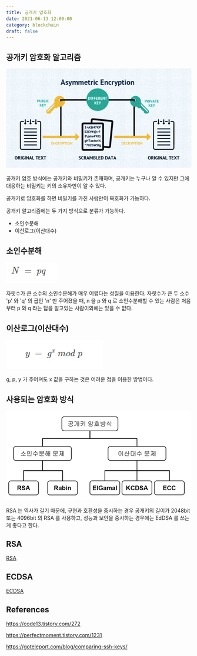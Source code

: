 ```yaml
---
title: 공개키 암호화
date: 2021-06-13 12:00:00
category: blockchain
draft: false
---
```


## 공개키 암호화 알고리즘

![](./1.png)

공개키 암호 방식에는 공개키와 비밀키가 존재하며, 공개키는 누구나 알 수 있지만 그에 대응하는 비밀키는 키의 소유자만이 알 수 있다.

공개키로 암호화를 하면 비밀키를 가진 사람만이 복호화가 가능하다.

공개키 알고리즘에는 두 가지 방식으로 분류가 가능하다.

- 소인수분해
- 이산로그(이산대수)

## 소인수분해

![](./2.png)

자릿수가 큰 소수의 소인수분해가 매우 어렵다는 성질을 이용한다. 자릿수가 큰 두 소수 'p' 와 'q' 의 곱인 'n' 만 주어졌을 때, n 을 p 와 q 로 소인수분해할 수 있는 사람은 처음부터 p 와 q 라는 답을 알고있는 사람이외에는 있을 수 없다.

## 이산로그(이산대수)

![](./3.png)

g, p, y 가 주어져도 x 값을 구하는 것은 어려운 점을 이용한 방법이다.

## 사용되는 암호화 방식

![](./4.png)

RSA 는 역사가 길기 때문에, 구현과 호환성을 중시하는 경우 공개키의 길이가 2048bit 또는 4096bit 의 RSA 를 사용하고, 성능과 보안을 중시하는 경우에는 EdDSA 를 쓰는게 좋다고 한다.

## RSA

[RSA](../rsa/index.md)

## ECDSA

[ECDSA](../ethereum-sign-and-ecdsa/index.md)

## References

https://code13.tistory.com/272

https://perfectmoment.tistory.com/1231

https://goteleport.com/blog/comparing-ssh-keys/
